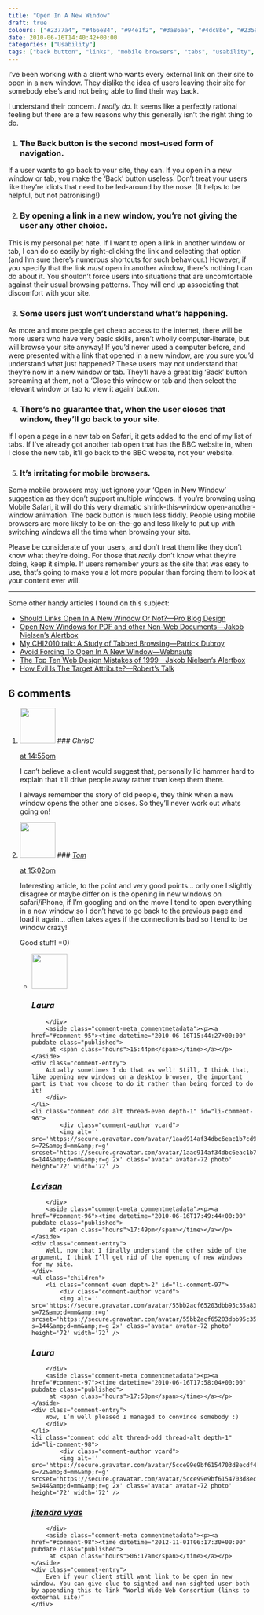 ```yaml
---
title: "Open In A New Window"
draft: true
colours: ["#2377a4", "#466e84", "#94e1f2", "#3a86ae", "#4dc8be", "#235976", "#c1f5f8"]
date: 2010-06-16T14:40:42+00:00
categories: ["Usability"]
tags: ["back button", "links", "mobile browsers", "tabs", "usability", "users", "windows"]
---
```


I’ve been working with a client who wants every external link on their site to open in a new window. They dislike the idea of users leaving their site for somebody else’s and not being able to find their way back.

I understand their concern. *I really do*. It seems like a perfectly rational feeling but there are a few reasons why this generally isn’t the right thing to do.

1. ### The Back button is the second most-used form of navigation.

If a user wants to go back to your site, they can. If you open in a new window or tab, you make the ‘Back’ button useless. Don’t treat your users like they’re idiots that need to be led-around by the nose. (It helps to be helpful, but not patronising!)

2. ### By opening a link in a new window, you’re not giving the user any other choice.

This is my personal pet hate. If I want to open a link in another window or tab, I can do so easily by right-clicking the link and selecting that option (and I’m sure there’s numerous shortcuts for such behaviour.) However, if you specify that the link *must* open in another window, there’s nothing I can do about it. You shouldn’t force users into situations that are uncomfortable against their usual browsing patterns. They will end up associating that discomfort with your site.

3. ### Some users just won’t understand what’s happening.

As more and more people get cheap access to the internet, there will be more users who have very basic skills, aren’t wholly computer-literate, but will browse your site anyway! If you’d never used a computer before, and were presented with a link that opened in a new window, are you sure you’d understand what just happened? These users may not understand that they’re now in a new window or tab. They’ll have a great big ‘Back’ button screaming at them, not a ‘Close this window or tab and then select the relevant window or tab to view it again’ button.

4. ### There’s no guarantee that, when the user closes that window, they’ll go back to your site.

If I open a page in a new tab on Safari, it gets added to the end of my list of tabs. If I’ve already got another tab open that has the BBC website in, when I close the new tab, it’ll go back to the BBC website, not your website.

5. ### It’s irritating for mobile browsers.

Some mobile browsers may just ignore your ‘Open in New Window’ suggestion as they don’t support multiple windows. If you’re browsing using Mobile Safari, it will do this very dramatic shrink-this-window open-another-window animation. The back button is much less fiddly. People using mobile browsers are more likely to be on-the-go and less likely to put up with switching windows all the time when browsing your site.

Please be considerate of your users, and don’t treat them like they don’t know what they’re doing. For those that *really* don’t know what they’re doing, keep it simple. If users remember yours as the site that was easy to use, that’s going to make you a lot more popular than forcing them to look at your content ever will.

---

Some other handy articles I found on this subject:

* [Should Links Open In A New Window Or Not?—Pro Blog Design](http://www.problogdesign.com/blog-usability/new-window-for-a-new-link/)
* [Open New Windows for PDF and other Non-Web Documents—Jakob Nielsen’s Alertbox](http://www.useit.com/alertbox/open_new_windows.html)
* [My CHI2010 talk: A Study of Tabbed Browsing—Patrick Dubroy](http://dubroy.com/blog/my-chi2010-talk-a-study-of-tabbed-browsing/)
* [Avoid Forcing To Open In A New Window—Webnauts](http://www.webnauts.net/new-window.html)
* [The Top Ten Web Design Mistakes of 1999—Jakob Nielsen’s Alertbox](http://www.useit.com/alertbox/990530.html)
* [How Evil Is The Target Attribute?—Robert’s Talk](http://robertnyman.com/2006/02/13/how-evil-is-the-target-attribute/)

## 6 comments

<ol class="commentlist">
	<li class="comment even thread-even depth-1" id="li-comment-93">
			<div class="comment-author vcard">
			<img alt='' src='https://secure.gravatar.com/avatar/d6d7a74af65923df9030944188a90ef5?s=72&amp;d=mm&amp;r=g' srcset='https://secure.gravatar.com/avatar/d6d7a74af65923df9030944188a90ef5?s=144&amp;d=mm&amp;r=g 2x' class='avatar avatar-72 photo' height='72' width='72' />
### <cite class="fn">ChrisC</cite>
		</div>
		<aside class="comment-meta commentmetadata"><p><a href="#comment-93"><time datetime="2010-06-16T14:55:24+00:00" pubdate class="published">
		 at <span class="hours">14:55pm</span></time></a></p>
	</aside>
	<div class="comment-entry">
		I can’t believe a client would suggest that, personally I’d hammer hard to explain that it’ll drive people away rather than keep them there.

I always remember the story of old people, they think when a new window opens the other one closes. So they’ll never work out whats going on!
	</div>
</li>
	<li class="comment odd alt thread-odd thread-alt depth-1" id="li-comment-94">
			<div class="comment-author vcard">
			<img alt='' src='https://secure.gravatar.com/avatar/b044f70c056d8b959d812b28d57bfad7?s=72&amp;d=mm&amp;r=g' srcset='https://secure.gravatar.com/avatar/b044f70c056d8b959d812b28d57bfad7?s=144&amp;d=mm&amp;r=g 2x' class='avatar avatar-72 photo' height='72' width='72' />
### <cite class="fn"><a href='http://www.meatfreedesign.co.uk/' rel='external nofollow' class='url'>Tom</a></cite>
		</div>
		<aside class="comment-meta commentmetadata"><p><a href="#comment-94"><time datetime="2010-06-16T15:02:12+00:00" pubdate class="published">
		 at <span class="hours">15:02pm</span></time></a></p>
	</aside>
	<div class="comment-entry">
		Interesting article, to the point and very good points&#8230; only one I slightly disagree or maybe differ on is the opening in new windows on safari/iPhone, if I’m googling and on the move I tend to open everything in a new window so I don’t have to go back to the previous page and load it again&#8230; often takes ages if the connection is bad so I tend to be window crazy!

Good stuff! =0)
	</div>
	<ul class="children">
		<li class="comment even depth-2" id="li-comment-95">
			<div class="comment-author vcard">
			<img alt='' src='https://secure.gravatar.com/avatar/55bb2acf65203dbb95c35a83e62e9ae6?s=72&amp;d=mm&amp;r=g' srcset='https://secure.gravatar.com/avatar/55bb2acf65203dbb95c35a83e62e9ae6?s=144&amp;d=mm&amp;r=g 2x' class='avatar avatar-72 photo' height='72' width='72' />
### <cite class="fn">Laura</cite>
		</div>
		<aside class="comment-meta commentmetadata"><p><a href="#comment-95"><time datetime="2010-06-16T15:44:27+00:00" pubdate class="published">
		 at <span class="hours">15:44pm</span></time></a></p>
	</aside>
	<div class="comment-entry">
		Actually sometimes I do that as well! Still, I think that, like opening new windows on a desktop browser, the important part is that you choose to do it rather than being forced to do it!
		</div>
	</li>
	<li class="comment odd alt thread-even depth-1" id="li-comment-96">
			<div class="comment-author vcard">
			<img alt='' src='https://secure.gravatar.com/avatar/1aad914af34dbc6eac1b7cd9b40b86ed?s=72&amp;d=mm&amp;r=g' srcset='https://secure.gravatar.com/avatar/1aad914af34dbc6eac1b7cd9b40b86ed?s=144&amp;d=mm&amp;r=g 2x' class='avatar avatar-72 photo' height='72' width='72' />
### <cite class="fn"><a href='http://levibreederland.com' rel='external nofollow' class='url'>Levisan</a></cite>
		</div>
		<aside class="comment-meta commentmetadata"><p><a href="#comment-96"><time datetime="2010-06-16T17:49:44+00:00" pubdate class="published">
		 at <span class="hours">17:49pm</span></time></a></p>
	</aside>
	<div class="comment-entry">
		Well, now that I finally understand the other side of the argument, I think I’ll get rid of the opening of new windows for my site.
	</div>
	<ul class="children">
		<li class="comment even depth-2" id="li-comment-97">
			<div class="comment-author vcard">
			<img alt='' src='https://secure.gravatar.com/avatar/55bb2acf65203dbb95c35a83e62e9ae6?s=72&amp;d=mm&amp;r=g' srcset='https://secure.gravatar.com/avatar/55bb2acf65203dbb95c35a83e62e9ae6?s=144&amp;d=mm&amp;r=g 2x' class='avatar avatar-72 photo' height='72' width='72' />
### <cite class="fn">Laura</cite>
		</div>
		<aside class="comment-meta commentmetadata"><p><a href="#comment-97"><time datetime="2010-06-16T17:58:04+00:00" pubdate class="published">
		 at <span class="hours">17:58pm</span></time></a></p>
	</aside>
	<div class="comment-entry">
		Wow, I’m well pleased I managed to convince somebody :)
		</div>
	</li>
	<li class="comment odd alt thread-odd thread-alt depth-1" id="li-comment-98">
			<div class="comment-author vcard">
			<img alt='' src='https://secure.gravatar.com/avatar/5cce99e9bf6154703d8ecdf474a750bd?s=72&amp;d=mm&amp;r=g' srcset='https://secure.gravatar.com/avatar/5cce99e9bf6154703d8ecdf474a750bd?s=144&amp;d=mm&amp;r=g 2x' class='avatar avatar-72 photo' height='72' width='72' />
### <cite class="fn"><a href='http://jitendravyas.com' rel='external nofollow' class='url'>jitendra vyas</a></cite>
		</div>
		<aside class="comment-meta commentmetadata"><p><a href="#comment-98"><time datetime="2012-11-01T06:17:30+00:00" pubdate class="published">
		 at <span class="hours">06:17am</span></time></a></p>
	</aside>
	<div class="comment-entry">
		Even if your client still want link to be open in new window. You can give clue to sighted and non-sighted user both by appending this to link “World Wide Web Consortium (links to external site)”
	</div>
</li>
</ol>
